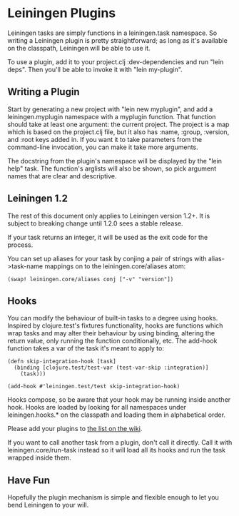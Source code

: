 # Leiningen Plugins

Leiningen tasks are simply functions in a leiningen.task namespace. So
writing a Leiningen plugin is pretty straightforward; as long as it's
available on the classpath, Leiningen will be able to use it.

To use a plugin, add it to your project.clj :dev-dependencies and run
"lein deps". Then you'll be able to invoke it with "lein my-plugin".

## Writing a Plugin

Start by generating a new project with "lein new myplugin", and add a
leiningen.myplugin namespace with a myplugin function. That function
should take at least one argument: the current project. The project is
a map which is based on the project.clj file, but it also has :name,
:group, :version, and :root keys added in. If you want it to take
parameters from the command-line invocation, you can make it take more
arguments.

The docstring from the plugin's namespace will be displayed by the
"lein help" task. The function's arglists will also be shown, so pick
argument names that are clear and descriptive.

## Leiningen 1.2

The rest of this document only applies to Leiningen version 1.2+. It
is subject to breaking change until 1.2.0 sees a stable release.

If your task returns an integer, it will be used as the exit code for
the process.

You can set up aliases for your task by conjing a pair of strings with
alias->task-name mappings on to the leiningen.core/aliases atom:

    (swap! leiningen.core/aliases conj ["-v" "version"])

## Hooks

You can modify the behaviour of built-in tasks to a degree using
hooks. Inspired by clojure.test's fixtures functionality, hooks are
functions which wrap tasks and may alter their behaviour by using
binding, altering the return value, only running the function
conditionally, etc. The add-hook function takes a var of the task it's
meant to apply to:

    (defn skip-integration-hook [task]
      (binding [clojure.test/test-var (test-var-skip :integration)]
        (task)))

    (add-hook #'leiningen.test/test skip-integration-hook)

Hooks compose, so be aware that your hook may be running inside
another hook. Hooks are loaded by looking for all namespaces under
leiningen.hooks.* on the classpath and loading them in alphabetical
order.

Please add your plugins to [the list on the
wiki](http://wiki.github.com/technomancy/leiningen/plugins).

If you want to call another task from a plugin, don't call it
directly. Call it with leiningen.core/run-task instead so it will load
all its hooks and run the task wrapped inside them.

## Have Fun

Hopefully the plugin mechanism is simple and flexible enough to let
you bend Leiningen to your will.
